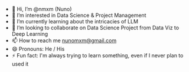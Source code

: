 - 👋 Hi, I’m @nmxm (Nuno)
- 👀 I’m interested in Data Science & Project Management
- 🌱 I’m currently learning about the intricacies of LLM
- 💞️ I’m looking to collaborate on Data Science Project from Data Viz to Deep Learning
- 📫 How to reach me nunomxm@gmail.com
- 😄 Pronouns: He / His
- ⚡ Fun fact: I'm always trying to learn something, even if I never plan to used it

<!---
nmxm/nmxm is a ✨ special ✨ repository because its `README.md` (this file) appears on your GitHub profile.
You can click the Preview link to take a look at your changes.
--->
